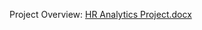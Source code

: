 Project Overview: [HR Analytics Project.docx](https://github.com/ekaterinakham/PowerBI-Tableau-SQL-Excel-HR-Analytics-Project/files/12841301/HR.Analytics.Project.docx)
